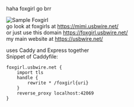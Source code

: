 haha foxgirl go brr  
  
![Sample Foxgirl](https://foxgirl.usbwire.net/)  
go look at foxgirls at https://mimi.usbwire.net/  
or just use this domain https://foxgirl.usbwire.net/  
my main website at https://usbwire.net/  

uses Caddy and Express together  
Snippet of Caddyfile:
```
foxgirl.usbwire.net {
	import tls
	handle {
		rewrite * /foxgirl{uri}
	}
	reverse_proxy localhost:42069
}
```